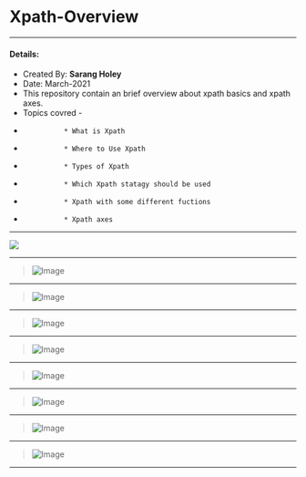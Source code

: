 # Xpath-Overview

---
#### Details: 
* Created By: <b>Sarang Holey</b>
* Date: March-2021
* This repository contain an brief overview about xpath basics and xpath axes.
* Topics covred - 
*               * What is Xpath
*               * Where to Use Xpath
*               * Types of Xpath
*               * Which Xpath statagy should be used
*               * Xpath with some different fuctions
*               * Xpath axes
              
---

![](Xpath_%(1).jpg)

---

>![Image](Xpath_(2).jpg)

---

>![Image](Xpath_(3).jpg)

---

>![Image](Xpath_(4).jpg)

---

>![Image](Xpath_(5).jpg)

---

>![Image](Xpath_(6).jpg)

---

>![Image](Xpath_(7).jpg)

---

>![Image](Xpath_(8).jpg)

---

>![Image](Xpath_(9).jpg)

---
